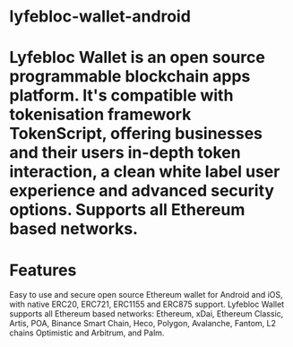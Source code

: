 # lyfebloc-wallet-android

# Lyfebloc Wallet is an open source programmable blockchain apps platform. It's compatible with tokenisation framework TokenScript, offering businesses and their users in-depth token interaction, a clean white label user experience and advanced security options. Supports all Ethereum based networks.

# Features

Easy to use and secure open source Ethereum wallet for Android and iOS, with native ERC20, ERC721, ERC1155 and ERC875 support. Lyfebloc Wallet supports all Ethereum based networks: Ethereum, xDai, Ethereum Classic, Artis, POA, Binance Smart Chain, Heco, Polygon, Avalanche, Fantom, L2 chains Optimistic and Arbitrum, and Palm.
